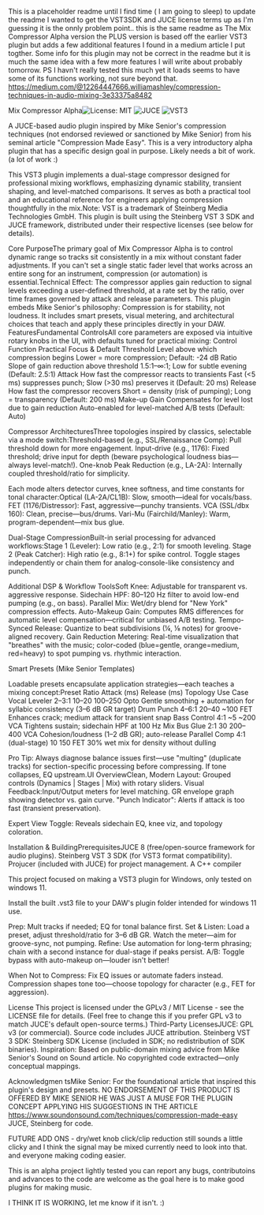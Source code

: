 This is a placeholder readme until I find time ( I am going to sleep) to update the readme I wanted to get the VST3SDK and JUCE  license terms up as I'm guessing it is the onnly problem point.. this is the same readme as The Mix Compressor Alpha version
the PLUS version is based off the earlier VST3 plugin but adds a few additional features I found in a medium article I put togther. Some info for this plugin may not be correct in the readme but it is much the same idea with a few more features I will write about probably tomorrow.
PS I havn't really tested this much yet it loads seems to have some of its functions working, not sure beyond that. 
https://medium.com/@12264447666.williamashley/compression-techniques-in-audio-mixing-3e33375a8482


Mix Compressor Alpha![License: MIT](https://img.shields.io/badge/License-MIT-yellow.svg)
![JUCE](https://img.shields.io/badge/JUCE-8-blue)
![VST3](https://img.shields.io/badge/VST3-Steinberg-red)

A JUCE-based audio plugin inspired by Mike Senior's compression techniques (not endorsed reviewed or sanctioned by Mike Senior) from his seminal article "Compression Made Easy".
This is a very introductory alpha plugin that has a specific design goal in purpose. Likely needs a bit of work. (a lot of work  :)


This VST3 plugin implements a dual-stage compressor designed for professional mixing workflows, emphasizing dynamic stability, transient shaping, and level-matched comparisons.
It serves as both a practical tool and an educational reference for engineers applying compression thoughtfully in the mix.Note: VST is a trademark of Steinberg Media Technologies GmbH.
This plugin is built using the Steinberg VST 3 SDK and JUCE framework, distributed under their respective licenses (see below for details).

Core PurposeThe primary goal of Mix Compressor Alpha is to control dynamic range so tracks sit consistently in a mix without constant fader adjustments. 
If you can't set a single static fader level that works across an entire song for an instrument, compression (or automation) is essential.Technical Effect: 
The compressor applies gain reduction to signal levels exceeding a user-defined threshold, at a rate set by the ratio, over time frames governed by attack and release parameters.
This plugin embeds Mike Senior's philosophy: Compression is for stability, not loudness. It includes smart presets, visual metering, and architectural choices that teach and apply these principles directly in your DAW.
FeaturesFundamental ControlsAll core parameters are exposed via intuitive rotary knobs in the UI, with defaults tuned for practical mixing:
Control
Function
Practical Focus & Default
Threshold
Level above which compression begins
Lower = more compression; Default: -24 dB
Ratio
Slope of gain reduction above threshold
1.5:1–∞:1; Low for subtle evening (Default: 2.5:1)
Attack
How fast the compressor reacts to transients
Fast (<5 ms) suppresses punch; Slow (>30 ms) preserves it (Default: 20 ms)
Release
How fast the compressor recovers
Short = density (risk of pumping); Long = transparency (Default: 200 ms)
Make-up Gain
Compensates for level lost due to gain reduction
Auto-enabled for level-matched A/B tests (Default: Auto)

Compressor ArchitecturesThree topologies inspired by classics, selectable via a mode switch:Threshold-based (e.g., SSL/Renaissance Comp): Pull threshold down for more engagement.
Input-drive (e.g., 1176): Fixed threshold; drive input for depth (beware psychological loudness bias—always level-match!).
One-knob Peak Reduction (e.g., LA-2A): Internally coupled threshold/ratio for simplicity.

Each mode alters detector curves, knee softness, and time constants for tonal character:Optical (LA-2A/CL1B): Slow, smooth—ideal for vocals/bass.
FET (1176/Distressor): Fast, aggressive—punchy transients.
VCA (SSL/dbx 160): Clean, precise—bus/drums.
Vari-Mu (Fairchild/Manley): Warm, program-dependent—mix bus glue.

Dual-Stage CompressionBuilt-in serial processing for advanced workflows:Stage 1 (Leveler): Low ratio (e.g., 2:1) for smooth leveling.
Stage 2 (Peak Catcher): High ratio (e.g., 8:1+) for spike control.
Toggle stages independently or chain them for analog-console-like consistency and punch.

Additional DSP & Workflow ToolsSoft Knee: Adjustable for transparent vs. aggressive response.
Sidechain HPF: 80–120 Hz filter to avoid low-end pumping (e.g., on bass).
Parallel Mix: Wet/dry blend for "New York" compression effects.
Auto-Makeup Gain: Computes RMS differences for automatic level compensation—critical for unbiased A/B testing.
Tempo-Synced Release: Quantize to beat subdivisions (¼, ⅛ notes) for groove-aligned recovery.
Gain Reduction Metering: Real-time visualization that "breathes" with the music; color-coded (blue=gentle, orange=medium, red=heavy) to spot pumping vs. rhythmic interaction.

Smart Presets (Mike Senior Templates)

Loadable presets encapsulate application strategies—each teaches a mixing concept:Preset
Ratio
Attack (ms)
Release (ms)
Topology
Use Case
Vocal Leveler
2–3:1
10–20
100–250
Opto
Gentle smoothing + automation for syllabic consistency (3–6 dB GR target)
Drum Punch
4–6:1
20–40
~100
FET
Enhances crack; medium attack for transient snap
Bass Control
4:1
~5
~200
VCA
Tightens sustain; sidechain HPF at 100 Hz
Mix Bus Glue
2:1
30
200–400
VCA
Cohesion/loudness (1–2 dB GR); auto-release
Parallel Comp
4:1 (dual-stage)
10
150
FET
30% wet mix for density without dulling

Pro Tip: Always diagnose balance issues first—use "multing" (duplicate tracks) for section-specific processing before compressing. If tone collapses, EQ upstream.UI OverviewClean, Modern Layout: Grouped controls (Dynamics | Stages | Mix) with rotary sliders.
Visual Feedback:Input/Output meters for level matching.
GR envelope graph showing detector vs. gain curve.
"Punch Indicator": Alerts if attack is too fast (transient preservation).

Expert View Toggle: Reveals sidechain EQ, knee viz, and topology coloration.

Installation & BuildingPrerequisitesJUCE 8 (free/open-source framework for audio plugins).
Steinberg VST 3 SDK (for VST3 format compatibility).
Projucer (included with JUCE) for project management.
A C++ compiler 

This project focused on making a VST3 plugin for Windows, only tested on windows 11.

Install the built .vst3 file to your DAW's plugin folder intended for windows 11 use.

Prep: Mult tracks if needed; EQ for tonal balance first.
Set & Listen: Load a preset, adjust threshold/ratio for 3–6 dB GR. Watch the meter—aim for groove-sync, not pumping.
Refine: Use automation for long-term phrasing; chain with a second instance for dual-stage if peaks persist.
A/B: Toggle bypass with auto-makeup on—louder isn't better!

When Not to Compress: Fix EQ issues or automate faders instead. Compression shapes tone too—choose topology for character (e.g., FET for aggression).

License
This project is licensed under the GPLv3 / MIT License - see the LICENSE file for details. (Feel free to change this if you prefer GPL v3 to match JUCE's default open-source terms.)
Third-Party LicensesJUCE: GPL v3 (or commercial). 
Source code includes JUCE attribution.
Steinberg VST 3 SDK: Steinberg SDK License (included in SDK; no redistribution of SDK binaries).
Inspiration: Based on public-domain mixing advice from Mike Senior's Sound on Sound article. No copyrighted code extracted—only conceptual mappings.

Acknowledgmen
tsMike Senior: For the foundational article that inspired this plugin's design and presets.   NO ENDORSEMENT OF THIS PRODUCT IS OFFERED BY MIKE SENIOR HE WAS JUST A MUSE FOR THE PLUGIN CONCEPT APPLYING HIS SUGGESTIONS IN THE ARTICLE 
https://www.soundonsound.com/techniques/compression-made-easy
JUCE, Steinberg for code.

FUTURE ADD ONS - dry/wet knob click/clip reduction still sounds a little clicky and I think the signal may be mixed currently need to look into that.
and everyone making coding easier. 

 This is an alpha project lightly tested you can report any bugs, contributoins and advances to the code are welcome as the goal here is to make good plugins for making music. 

 
I THINK IT IS WORKING, let me know if it isn't. :)
